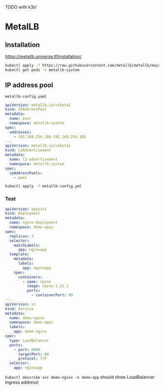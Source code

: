 TODO with k3s!

# MetalLB

## Installation

https://metallb.universe.tf/installation/

```sh
kubectl apply -f https://raw.githubusercontent.com/metallb/metallb/main/config/manifests/metallb-native.yaml
kubectl get pods -n metallb-system
```

## IP address pool

`metallb-config.yaml`

```yaml
apiVersion: metallb.io/v1beta1
kind: IPAddressPool
metadata:
  name: pool
  namespace: metallb-system
spec:
  addresses:
    - 192.168.254.180-192.168.254.185
---
apiVersion: metallb.io/v1beta1
kind: L2Advertisement
metadata:
  name: l2-advertisement
  namespace: metallb-system
spec:
  ipAddressPools:
    - pool
```

```sh
kubectl apply -f metallb-config.yml
```

### Test

```yaml
apiVersion: apps/v1
kind: Deployment
metadata:
  name: nginx-deployment
  namespace: demo-apps
spec:
  replicas: 3
  selector:
    matchLabels:
      app: nginxapp
  template:
    metadata:
      labels:
        app: nginxapp
    spec:
      containers:
        - name: nginx
          image: nginx:1.21.1
          ports:
            - containerPort: 80
---
apiVersion: v1
kind: Service
metadata:
  name: demo-nginx
  namespace: demo-apps
  labels:
    app: demo-nginx
spec:
  type: LoadBalancer
  ports:
    - port: 8088
      targetPort: 80
      protocol: TCP
  selector:
    app: nginxapp
```

`kubectl describe svc demo-nginx -n demo-app` should show LoadBalancer Ingress address!
